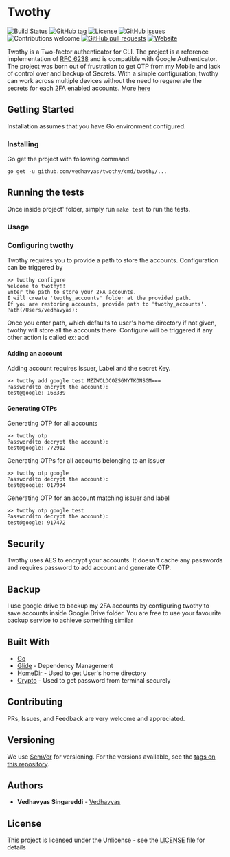# Twothy
[![Build Status](https://travis-ci.org/vedhavyas/twothy.svg?branch=master)](https://travis-ci.org/vedhavyas/twothy)
[![GitHub tag](https://img.shields.io/github/tag/vedhavyas/twothy.svg)](https://github.com/vedhavyas/twothy/tags)
[![License](https://img.shields.io/badge/license-Unlicense-blue.svg)](http://unlicense.org/)
[![GitHub issues](https://img.shields.io/github/issues/vedhavyas/twothy.svg)](https://github.com/vedhavyas/twothy/issues)
![Contributions welcome](https://img.shields.io/badge/contributions-welcome-orange.svg)
[![GitHub pull requests](https://img.shields.io/github/issues-pr/vedhavyas/twothy.svg)](https://github.com/vedhavyas/twothy/pulls)
[![Website](https://img.shields.io/website-up-down-green-red/http/vedhavyas.com.svg?label=my-website)](https://vedhavyas.com)

Twothy is a Two-factor authenticator for CLI. The project is a reference implementation of [RFC 6238](https://tools.ietf.org/html/rfc6238) and is compatible with Google Authenticator.
The project was born out of frustration to get OTP from my Mobile and lack of control over and backup of Secrets.
With a simple configuration, twothy can work across multiple devices without the need to regenerate the secrets for each 2FA enabled accounts. More [here](#backup)

## Getting Started

Installation assumes that you have Go environment configured.
 
### Installing

Go get the project with following command

```
go get -u github.com/vedhavyas/twothy/cmd/twothy/...
```

## Running the tests

Once inside project' folder, simply run `make test` to run the tests.

### Usage

### Configuring twothy

Twothy requires you to provide a path to store the accounts. Configuration can be triggered by
```
>> twothy configure
Welcome to twothy!!
Enter the path to store your 2FA accounts.
I will create 'twothy_accounts' folder at the provided path.
If you are restoring accounts, provide path to 'twothy_accounts'.
Path(/Users/vedhavyas):
```
Once you enter path, which defaults to user's home directory if not given, twothy will store all the accounts there.
Configure will be triggered if any other action is called ex: add

#### Adding an account

Adding account requires Issuer, Label and the secret Key.
```
>> twothy add google test MZZWCLDCOZSGMYTKONSGM===
Password(to encrypt the account):
test@google: 168339
```

#### Generating OTPs

Generating OTP for all accounts
```
>> twothy otp
Password(to decrypt the account):
test@google: 772912
```

Generating OTPs for all accounts belonging to an issuer
```
>> twothy otp google
Password(to decrypt the account):
test@google: 017934
```

Generating OTP for an account matching issuer and label
```
>> twothy otp google test
Password(to decrypt the account):
test@google: 917472
```

## Security
Twothy uses AES to encrypt your accounts. It doesn't cache any passwords and requires password to add account and generate OTP.

## Backup

I use google drive to backup my 2FA accounts by configuring twothy to save accounts inside Google Drive folder.
You are free to use your favourite backup service to achieve something similar

## Built With

* [Go](https://golang.org/)
* [Glide](https://glide.sh/) - Dependency Management
* [HomeDir](https://github.com/mitchellh/go-homedir) - Used to get User's home directory
* [Crypto](https://golang.org/x/crypto) - Used to get password from terminal securely

## Contributing

PRs, Issues, and Feedback are very welcome and appreciated.

## Versioning

We use [SemVer](http://semver.org/) for versioning. For the versions available, see the [tags on this repository](https://github.com/vedhavyas/twothy/tags). 

## Authors

* **Vedhavyas Singareddi** - [Vedhavyas](https://github.com/vedhavyas)

## License

This project is licensed under the Unlicense - see the [LICENSE](LICENSE) file for details
